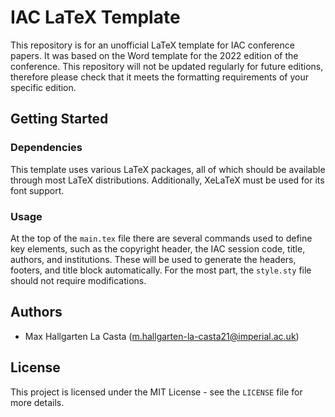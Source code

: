 # IAC LaTeX Template
This repository is for an unofficial LaTeX template for IAC conference papers. It was based on the Word template for the 2022 edition of the conference. This repository will not be updated regularly for future editions, therefore please check that it meets the formatting requirements of your specific edition.

## Getting Started

### Dependencies
This template uses various LaTeX packages, all of which should be available through most LaTeX distributions. Additionally, XeLaTeX must be used for its font support.

### Usage
At the top of the `main.tex` file there are several commands used to define key elements, such as the copyright header, the IAC session code, title, authors, and institutions. These will be used to generate the headers, footers, and title block automatically. For the most part, the `style.sty` file should not require modifications.

## Authors
* Max Hallgarten La Casta (m.hallgarten-la-casta21@imperial.ac.uk)

## License
This project is licensed under the MIT License - see the `LICENSE` file for more details.
